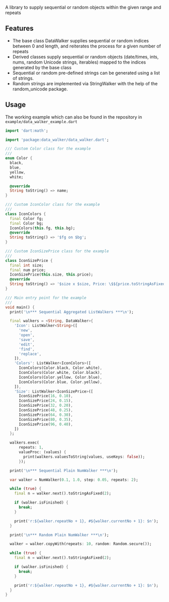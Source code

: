 A library to supply sequential or random objects within the given range and repeats

## Features

- The base class DataWalker supplies sequential or random indices between 0 and length, and reiterates the process for a given number of repeats
- Derived classes supply sequential or random objects (date/times, ints, nums, random Unicode strings, iterables) mapped to the indices generated by the base class
- Sequential or random pre-defined strings can be generated using a list of strings.
- Random strings are implemented via StringWalker with the help of the random_unicode package.

## Usage

The working example which can also be found in the repository in `example/data_walker_example.dart`

```dart
import 'dart:math';

import 'package:data_walker/data_walker.dart';

/// Custom Color class for the example
///
enum Color {
  black,
  blue,
  yellow,
  white;

  @override
  String toString() => name;
}

/// Custom IconColor class for the example
///
class IconColors {
  final Color fg;
  final Color bg;
  IconColors(this.fg, this.bg);
  @override
  String toString() => '$fg on $bg';
}

/// Custom IconSizePrice class for the example
///
class IconSizePrice {
  final int size;
  final num price;
  IconSizePrice(this.size, this.price);
  @override
  String toString() => '$size x $size, Price: \$${price.toStringAsFixed(2)}';
}

/// Main entry point for the example
///
void main() {
  print('\n*** Sequential Aggregated ListWalkers ***\n');

  final walkers = <String, DataWalker>{
    'Icon': ListWalker<String>([
      'new',
      'open',
      'save',
      'edit',
      'find',
      'replace',
    ]),
    'Colors': ListWalker<IconColors>([
      IconColors(Color.black, Color.white),
      IconColors(Color.white, Color.black),
      IconColors(Color.yellow, Color.blue),
      IconColors(Color.blue, Color.yellow),
    ]),
    'Size': ListWalker<IconSizePrice>([
      IconSizePrice(16, 0.10),
      IconSizePrice(24, 0.15),
      IconSizePrice(32, 0.20),
      IconSizePrice(48, 0.25),
      IconSizePrice(64, 0.30),
      IconSizePrice(80, 0.35),
      IconSizePrice(96, 0.40),
    ])
  };

  walkers.exec(
      repeats: 1,
      valueProc: (values) {
        print(walkers.valuesToString(values, useKeys: false));
      });

  print('\n*** Sequential Plain NumWalker ***\n');

  var walker = NumWalker(0.1, 1.0, step: 0.05, repeats: 2);

  while (true) {
    final n = walker.next().toStringAsFixed(2);

    if (walker.isFinished) {
      break;
    }

    print('r:${walker.repeatNo + 1}, #${walker.currentNo + 1}: $n');
  }

  print('\n*** Random Plain NumWalker ***\n');

  walker = walker.copyWith(repeats: 10, random: Random.secure());

  while (true) {
    final n = walker.next().toStringAsFixed(2);

    if (walker.isFinished) {
      break;
    }

    print('r:${walker.repeatNo + 1}, #${walker.currentNo + 1}: $n');
  }
}
```
